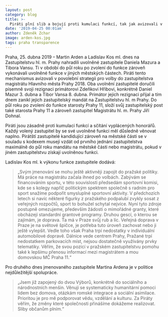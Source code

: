 ```yaml
---
layout: post
category: blog
title: >-  
  Piráti plní slib a bojují proti kumulaci funkcí, tak jak avizovali v povolební strategii. 2 uvolněné zastupitele nahradili další v pořadí
date: '2019-04-25 00:01am'
author: Zdeněk Zchar
image: arden-kos.jpg
tags: praha transparence
---
```


Praha, 25. dubna 2019 – Martin Arden a Ladislav Kos ml. dnes na Zastupitelstvu hl. m. Prahy nahradili uvolněné zastupitele Daniela Mazura a Tibora Vansu. Ti v období do půl roku po zvolení do funkce zároveň vykonávali uvolněné funkce v jiných městských částech. Piráti tento mechanismus avizovali v povolební strategii pro volby do zastupitelstva magistrátu Hlavního města Prahy 2018. Oba uvolnění zastupitelé doručili písemně svoji rezignaci primátorovi Zdeňkovi Hřibovi, konkrétně Daniel Mazur 3. dubna a Tibor Vansa 8. dubna. Primátor jejich rezignaci přijal a tím dnem zanikl jejich zastupitelský mandát na Zastupitelstvu hl. m Prahy. Do půl roku po zvolení do funkce starosty Prahy 11, složí svůj zastupitelský post také starosta Prahy 11 a zároveň zastupitel Magistrátu hl. m. Prahy Jiří Dohnal.

Piráti jsou zásadně proti kumulaci funkcí a sčítání vyplácených honorářů. Každý volený zastupitel by se své uvolněné funkci měl důsledně věnovat naplno. Pirátští zastupitelé kandidující zároveň na městské části se v souladu s kodexem musejí vzdát od prvního jednání zastupitelstva maximálně do půl roku mandátu na městské části nebo magistrátu, pokud v jiném zastupitelstvu získají uvolněnou funkci. 

Ladislav Kos ml. k výkonu funkce zastupitele dodává: 

> „Svým jmenování se mohu ještě aktivněji zapojit do pražské politiky. Má práce na magistrátu začala ihned po volbách. Zabývám se financováním sportu, v této souvislosti předsedám sportovní komisi, kde se s kolegy napříč politickým spektrem společně s radním pro sport snažíme podpořit smysluplné sportovní aktivity. V předchozích letech si navíc některé figurky z pražského podpalubí zvykly sosat z veřejných rozpočtů, sport to bohužel schytal nejvíce. Nyní tyto zdroje postupně omezujeme, především žádosti o mimořádné granty, které obcházejí standardní grantové programy. Druhou gescí, o kterou se zajímám, je doprava. Ta má v Praze svůj rub a líc. Veřejná doprava v Praze je na světové špičce, je potřeba tuto úroveň zachovat nebo ji ještě vylepšit. Vedle toho však Praha trpí nedostatky v individuální automobilové dopravě. Dálnice vede centrem Prahy, Pražané trpí nedostatkem parkovacích míst, nejsou dostatečně využívány prvky telematiky. Věřím, že svou pozicí v pražském zastupitelstvu pomohu také k lepšímu přenosu informací mezi magistrátem a mou domovskou MČ Praha 11.“

Pro druhého dnes jmenovaného zastupitele Martina Ardena je v politice nejdůležitější spolupráce. 

> „Jsem již zapojený do dvou Výborů, konkrétně do sociálního a národnostních menšin. Věnuji se systematicky humanitární pomoci lidem bez domova, otázkám romské integrace a sociální asimilace. Prioritou je pro mě podporovat vědu, vzdělání a kulturu. Za Piráty věřím, že změny které společnosti přinášíme dokážeme realizovat. Sliby občanům plním.“

